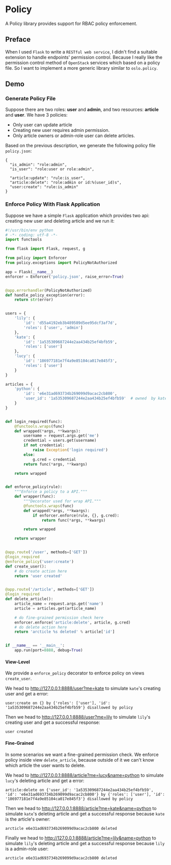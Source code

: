 # Policy
A Policy library provides support for RBAC policy enforcement.


## Preface

When I used ``Flask`` to write a ``RESTful web service``, I didn't find a suitable extension to handle endpoints' permission control. Because I really like the permission control method of ``OpenStack`` services which based on a policy file. So I want to implement a more generic library similar to ``oslo.policy``.


## Demo

### Generate Policy File

Suppose there are two roles: **user** and **admin**, and two resources: **article** and **user**. We have 3 policies:

- Only user can update article
- Creating new user requires admin permission.
- Only article owners or admin-role user can delete articles.

Based on the previous description, we generate the following policy file ``policy.json``:

    {
      "is_admin": "role:admin",
      "is_user": "role:user or role:admin",

      "article:update": "rule:is_user",
      "article:delete": "role:admin or id:%(user_id)s",
      "user:create": "rule:is_admin"
    }


### Enforce Policy With Flask Application

Suppose we have a simple ``Flask`` application which provides two api: creating new user and deleting article and we run it:

```python
#!/usr/bin/env python
# -*- coding: utf-8 -*-
import functools

from flask import Flask, request, g

from policy import Enforcer
from policy.exceptions import PolicyNotAuthorized

app = Flask(__name__)
enforcer = Enforcer('policy.json', raise_error=True)


@app.errorhandler(PolicyNotAuthorized)
def handle_policy_exception(error):
    return str(error)


users = {
    'lily': {
        'id': 'd55a4192eb3b489589d5ee95dcf3af7d',
        'roles': ['user', 'admin']
    },
    'kate': {
        'id': '1a535309687244e2aa434b25ef4bfb59',
        'roles': ['user']
    },
    'lucy': {
        'id': '186977181e7f4a9e85104ca017e845f3',
        'roles': ['user']
    }
}

articles = {
    'python': {
        'id': 'e6e31ad693734b269099d9acac2cb800',
        'user_id': '1a535309687244e2aa434b25ef4bfb59'  # owned  by kate
    }
}


def login_required(func):
    @functools.wraps(func)
    def wrapped(*args, **kwargs):
        username = request.args.get('me')
        credential = users.get(username)
        if not credential:
            raise Exception('login required')
        else:
            g.cred = credential
        return func(*args, **kwargs)

    return wrapped


def enforce_policy(rule):
    """Enforce a policy to a API."""
    def wrapper(func):
        """Decorator used for wrap API."""
        @functools.wraps(func)
        def wrapped(*args, **kwargs):
            if enforcer.enforce(rule, {}, g.cred):
                return func(*args, **kwargs)

        return wrapped

    return wrapper


@app.route('/user', methods=['GET'])
@login_required
@enforce_policy('user:create')
def create_user():
    # do create action here
    return 'user created'


@app.route('/article', methods=['GET'])
@login_required
def delete_article():
    article_name = request.args.get('name')
    article = articles.get(article_name)

    # do fine-grained permission check here
    enforcer.enforce('article:delete', article, g.cred)
    # do delete action here
    return 'arcticle %s deleted' % article['id']


if __name__ == '__main__':
    app.run(port=8888, debug=True)
```

#### View-Level

We provide a ``enforce_policy`` decorator to enforce policy on views ``create_user``.

We head to http://127.0.0.1:8888/user?me=kate to simulate ``kate``'s creating user and get a error:

    user:create on {} by {'roles': ['user'], 'id': '1a535309687244e2aa434b25ef4bfb59'} disallowed by policy

Then we head to http://127.0.0.1:8888/user?me=lily to simulate ``lily``'s creating user and get a successful response:

    user created

#### Fine-Grained

In some scenarios we want a fine-grained permission check. We enforce policy inside view ``delete_article``, because outside of it we can't know which article the user wants to delete.

We head to http://127.0.0.1:8888/article?me=lucy&name=python to simulate ``lucy``'s deleting article and get a error:

    article:delete on {'user_id': '1a535309687244e2aa434b25ef4bfb59', 'id': 'e6e31ad693734b269099d9acac2cb800'} by {'roles': ['user'], 'id': '186977181e7f4a9e85104ca017e845f3'} disallowed by policy

Then we head to http://127.0.0.1:8888/article?me=kate&name=python to simulate ``kate``'s deleting article and get a successful response because ``kate`` is the article's owner:

    arcticle e6e31ad693734b269099d9acac2cb800 deleted

Finally we head to http://127.0.0.1:8888/article?me=lily&name=python to simulate ``lily``'s deleting article and get a successful response because ``lily`` is a admin-role user:

    arcticle e6e31ad693734b269099d9acac2cb800 deleted
